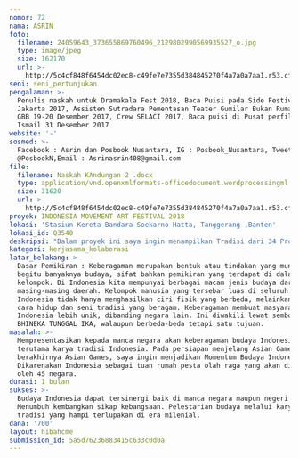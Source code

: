 ```yaml
---
nomor: 72
nama: ASRIN
foto:
  filename: 24059643_373655869760496_2129802990569935527_o.jpg
  type: image/jpeg
  size: 162170
  url: >-
    http://5c4cf848f6454dc02ec8-c49fe7e7355d384845270f4a7a0a7aa1.r53.cf2.rackcdn.com/f77cda3b-6d03-4d21-a9e6-2c2c07ca61fe/24059643_373655869760496_2129802990569935527_o.jpg
seni: seni_pertunjukan
pengalaman: >-
  Penulis naskah untuk Dramakala Fest 2018, Baca Puisi pada Side Festival Teater
  Jakarta 2017, Assisten Sutradara Pementasan Teater Gumilar Bukan Rumah Gue di
  GBB 19-20 Desember 2017, Crew SELACI 2017, Baca puisi di Pusat perfilman Usmar
  Ismail 31 Desember 2017
website: '-'
sosmed: >-
  Facebook : Asrin dan Posbook Nusantara, IG : Posbook_Nusantara, Tweet :
  @PosbookN,Email : Asrinasrin408@gmail.com
file:
  filename: Naskah KAndungan 2 .docx
  type: application/vnd.openxmlformats-officedocument.wordprocessingml.document
  size: 31620
  url: >-
    http://5c4cf848f6454dc02ec8-c49fe7e7355d384845270f4a7a0a7aa1.r53.cf2.rackcdn.com/19b2a47e-a400-4979-91a7-7217e59cef01/Naskah%20KAndungan%202%20.docx
proyek: INDONESIA MOVEMENT ART FESTIVAL 2018
lokasi: 'Stasiun Kereta Bandara Soekarno Hatta, Tanggerang ,Banten'
lokasi_id: Q3540
deskripsi: "Dalam proyek ini saya ingin menampilkan Tradisi dari 34 Propinsi, yang akan dirangkum dalam sebuah pertunjukan secara mini show.\r\nKegiatan akan berlangsung dari tanggal 15 Agustus 2018 - 10 September 2018. Pada kegiatan tersebut saya ingin mempresentasikan terkait keberagaman seni budaya Indonesia ( Contoh : Pesta Panen kota Banjar, Kalimantan ; Membatik, Menenun yang akan dijadikan Display Visual dan diiringi oleh musik tradisi,tari dsb ). Setiap harinya akan di tampilkan dari daerah yang berbeda-beda...( Java Day, Papua Day, Etc )"
kategori: kerjasama_kolaborasi
latar_belakang: >-
  Dasar Pemikiran : Keberagaman merupakan bentuk atau tindakan yang muncul dari
  begitu banyaknya budaya, sifat bahkan pemikiran yang terdapat di dalam suatu
  kelompok. Di Indonesia kita mempunyai berbagai macam jenis budaya dari
  masing-masing daerah. Kelompok manusia yang tersebar luas di seluruh pelosok
  Indonesia tidak hanya menghasilkan ciri fisik yang berbeda, melainkan juga
  cara hidup dan seni tradisi yang beragam. Keberagaman membuat masyarakat
  Indonesia lebih unik, dibanding negara lain. Ini diwakili lewat semboyan
  BHINEKA TUNGGAL IKA, walaupun berbeda-beda tetapi satu tujuan.
masalah: >-
  Mempresentasikan kepada manca negara akan keberagaman budaya Indonesia,
  terutama karya tradisi Indonesia. Pada persiapan menjelang Asian Games hingga
  berakhirnya Asian Games, saya ingin menjadikan Momentum Budaya Indonesia.
  Dikarenakan Indonesia sebagai tuan rumah pesta olah raga yang akan dihadiri
  oleh 45 negara.
durasi: 1 bulan
sukses: >-
  Budaya Indonesia dapat tersinergi baik di manca negara maupun negeri sendiri.
  Menumbuh kembangkan sikap kebangsaan. Pelestarian budaya melalui karya seni
  tradisi yang hampi terlupakan di era milenial.
dana: '700'
layout: hibahcme
submission_id: 5a5d76236883415c633c0d0a
---
```

